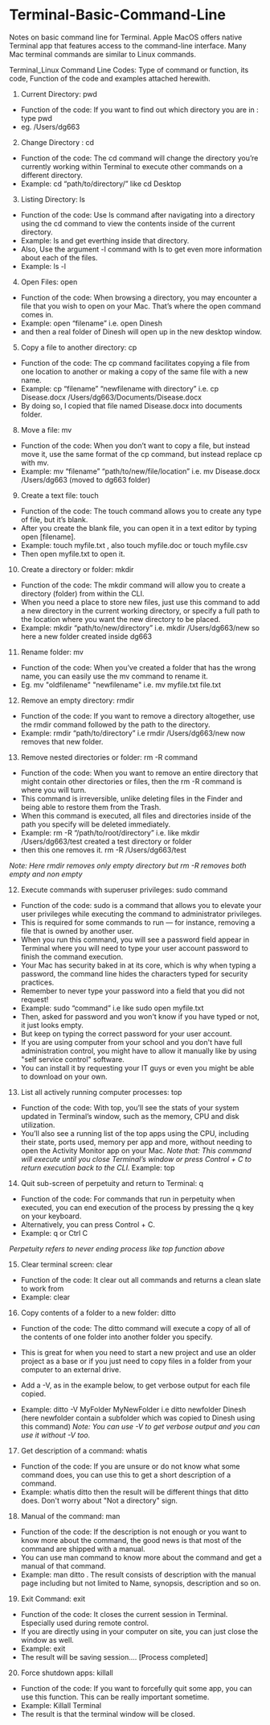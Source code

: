 # Terminal-Basic-Command-Line
Notes on basic command line for Terminal. 
Apple MacOS offers native Terminal app that features access to the command-line interface. Many Mac terminal commands are similar to Linux commands. 

Terminal_Linux Command Line Codes: Type of command or function, its code, Function of the code and examples attached herewith. 

1. Current Directory: pwd 
- Function of the code: If you want to find out which directory you are in : type pwd
- eg. /Users/dg663

2. Change Directory : cd
- Function of the code: The cd command will change the directory you’re currently working within Terminal to execute other commands on a different directory.
- Example: cd “path/to/directory/” like cd Desktop

3. Listing Directory: ls
- Function of the code: Use ls command after navigating into a directory using the cd command to view the contents inside of the current directory. 
- Example: ls and get everthing inside that directory.
- Also, Use the argument -l command with ls to get even more information about each of the files.
- Example:  ls -l

4. Open Files: open 
- Function of the code: When browsing a directory, you may encounter a file that you wish to open on your Mac. That’s where the open command comes in. 
- Example: open “filename” i.e. open Dinesh     
- and then a real folder of Dinesh will open up in the new desktop window. 

5. Copy a file to another directory: cp
- Function of the code: The cp command facilitates copying a file from one location to another or making a copy of the same file with a new name. 
- Example: cp “filename” “newfilename with directory” i.e.  cp  Disease.docx  /Users/dg663/Documents/Disease.docx 
- By doing so, I copied that file named Disease.docx into documents folder.

8. Move a file: mv
- Function of the code: When you don’t want to copy a file, but instead move it, use the same format of the cp command, but instead replace cp with mv.
- Example: mv “filename” “path/to/new/file/location” i.e.  mv Disease.docx /Users/dg663 (moved to dg663 folder)

9. Create a text file: touch
- Function of the code: The touch command allows you to create any type of file, but it’s blank. 
- After you create the blank file, you can open it in a text editor by typing open [filename].
- Example: touch myfile.txt , also touch myfile.doc or touch myfile.csv
- Then open myfile.txt   to open it. 

10. Create a directory or folder: mkdir
- Function of the code: The mkdir command will allow you to create a directory (folder) from within the CLI. 
- When you need a place to store new files, just use this command to add a new directory in the current working directory, or specify a full path to the location where you want the new directory to be placed.
- Example: mkdir “path/to/new/directory” i.e. mkdir /Users/dg663/new so here a new folder created inside dg663

11. Rename folder: mv 
- Function of the code: When you’ve created a folder that has the wrong name, you can easily use the mv command to rename it.
- Eg. mv "oldfilename" "newfilename" i.e. mv myfile.txt file.txt

12. Remove an empty directory: rmdir
- Function of the code: If you want to remove a directory altogether, use the rmdir command followed by the path to the directory.
- Example: rmdir “path/to/directory” i.e rmdir /Users/dg663/new now removes that new folder.

13. Remove nested directories or folder: rm -R command
- Function of the code: When you want to remove an entire directory that might contain other directories or files, then the rm -R command is where you will turn. 
- This command is irreversible, unlike deleting files in the Finder and being able to restore them from the Trash. 
- When this command is executed, all files and directories inside of the path you specify will be deleted immediately.
- Example: rm -R “/path/to/root/directory” i.e. like mkdir /Users/dg663/test created a test directory or folder
 - then this one removes it.  rm -R /Users/dg663/test

*Note: Here rmdir removes only empty directory but rm -R removes both empty and non empty*

12. Execute commands with superuser privileges: sudo command
- Function of the code: sudo is a command that allows you to elevate your user privileges while executing the command to administrator privileges. 
- This is required for some commands to run — for instance, removing a file that is owned by another user. 
- When you run this command, you will see a password field appear in Terminal where you will need to type your user account password to finish the command execution.
- Your Mac has security baked in at its core, which is why when typing a password, the command line hides the characters typed for security practices. 
- Remember to never type your password into a field that you did not request!
- Example: sudo “command” i.e like sudo open myfile.txt
- Then, asked for password and you won't know if you have typed or not, it just looks empty. 
- But keep on typing the correct password for your user account. 
- If you are using computer from your school and you don't have full administration control, you might have to allow it manually like by using "self service control" software. 
- You can install it by requesting your IT guys or even you might be able to download on your own. 

13. List all actively running computer processes: top
- Function of the code: With top, you’ll see the stats of your system updated in Terminal’s window, such as the memory, CPU and disk utilization. 
- You’ll also see a running list of the top apps using the CPU, including their state, ports used, memory per app and more, without needing to open the Activity Monitor app on your Mac. 
*Note that: This command will execute until you close Terminal’s window or press Control + C to return execution back to the CLI.*
Example: top 

14. Quit sub-screen of perpetuity and return to Terminal: q
- Function of the code: For commands that run in perpetuity when executed, you can end execution of the process by pressing the q key on your keyboard. 
- Alternatively, you can press Control + C.
- Example: q or Ctrl C

*Perpetuity refers to never ending process like top function above*

15. Clear terminal screen: clear
- Function of the code: It clear out all commands and returns a clean slate to work from
- Example: clear

16. Copy contents of a folder to a new folder: ditto
- Function of the code: The ditto command will execute a copy of all of the contents of one folder into another folder you specify. 
- This is great for when you need to start a new project and use an older project as a base or if you just need to copy files in a folder from your computer to an external drive. 
- Add a -V, as in the example below, to get verbose output for each file copied.

- Example: ditto -V MyFolder MyNewFolder i.e ditto newfolder Dinesh (here newfolder contain a subfolder which was copied to Dinesh using this command)
*Note: You can use -V to get verbose output and you can use it without -V too.* 

17. Get description of a command: whatis
- Function of the code: If you are unsure or do not know what some command does, you can use this to get a short description of a command. 
- Example: whatis ditto  then the result will be different things that ditto does. Don't worry about "Not a directory" sign. 

18. Manual of the command: man
- Function of the code: If the description is not enough or you want to know more about the command, the good news is that most of the command are shipped with a manual. 
- You can use man command to know more about the command and get a manual of that command. 
- Example: man ditto . The result consists of description with the manual page including but not limited to Name, synopsis, description and so on.

19. Exit Command: exit
- Function of the code: It closes the current session in Terminal. Especially used during remote control. 
- If you are directly using in your computer on site, you can just close the window as well. 
- Example: exit
- The result will be saving session.... [Process completed]

20. Force shutdown apps: killall 
- Function of the code: If you want to forcefully quit some app, you can use this function. This can be really important sometime. 
- Example: Killall Terminal
- The result is that the terminal window will be closed. 
